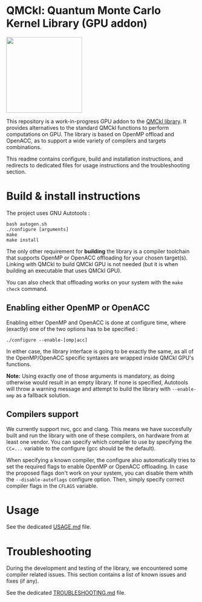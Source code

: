# QMCkl: Quantum Monte Carlo Kernel Library (GPU addon)

<img src="https://trex-coe.eu/sites/default/files/styles/responsive_no_crop/public/2022-01/QMCkl%20code.png?itok=UvOUClA5" width=200>

This repository is a work-in-progress GPU addon to the [QMCkl library](https://github.com/TREX-CoE/qmckl). It provides alternatives to the standard QMCkl functions to perform computations on GPU. The library is based on OpenMP offload and OpenACC, as to support a wide variety of compilers and targets combinations.

This readme contains configure, build and installation instructions, and redirects to dedicated files for usage instructions and the troubleshooting section.


# Build & install instructions

The project uses GNU Autotools :

```
bash autogen.sh
./configure [arguments]
make
make install
```

The only other requirement for **building** the library is a compiler toolchain that supports OpenMP or OpenACC offloading for your chosen target(s). Linking with QMCkl to build QMCkl GPU is not needed (but it is when building an executable that uses QMCkl GPU).

You can also check that offloading works on your system with the `make check` command.

## Enabling either OpenMP or OpenACC

Enabling either OpenMP and OpenACC is done at configure time, where (exactly) one of the two options has to be specified :

```
./configure --enable-[omp|acc]
```

In either case, the library interface is going to be exactly the same, as all of the OpenMP/OpenACC specific syntaxes are wrapped inside  QMCkl GPU's functions.

**Note:** Using exactly one of those arguments is mandatory, as doing otherwise would result in an empty library. If none is specified, Autotools will throw a warning message and attempt to build the library with `--enable-omp` as a fallback solution.

## Compilers support 

We currently support nvc, gcc and clang. This means we have succesfully built and run the library with one of these compilers, on hardware from at least one vendor. You can specify which compiler to use by specifying the `CC=...` variable to the configure (gcc should be the default). 

When specifying a known compiler, the configure also automatically tries to set the required flags to enable OpenMP or OpenACC offloading. In case the proposed flags don't work on your system, you can disable them whith the `--disable-autoflags` configure option. Then, simply specify correct compiler flags in the `CFLAGS` variable.

# Usage

See the dedicated [USAGE.md](https://github.com/TREX-CoE/qmckl_gpu/blob/main/doc/USAGE.md) file.


# Troubleshooting

During the development and testing of the library, we encountered some compiler related issues. This section contains a list of known issues and fixes (if any). 

See the dedicated [TROUBLESHOOTING.md](https://github.com/TREX-CoE/qmckl_gpu/blob/main/doc/TROUBLESHOOTING.md) file.

